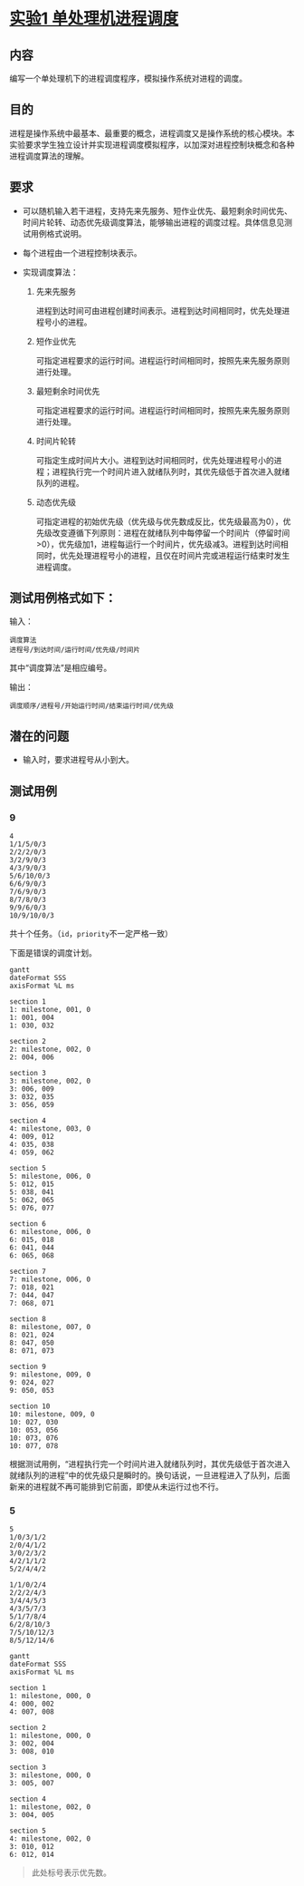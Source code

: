 # [实验1 单处理机进程调度](https://lexue.bit.edu.cn/mod/programming/view.php?id=365470)

## 内容

编写一个单处理机下的进程调度程序，模拟操作系统对进程的调度。

## 目的

进程是操作系统中最基本、最重要的概念，进程调度又是操作系统的核心模块。本实验要求学生独立设计并实现进程调度模拟程序，以加深对进程控制块概念和各种进程调度算法的理解。

## 要求

- 可以随机输入若干进程，支持先来先服务、短作业优先、最短剩余时间优先、时间片轮转、动态优先级调度算法，能够输出进程的调度过程。具体信息见测试用例格式说明。

- 每个进程由一个进程控制块表示。

- 实现调度算法：

  1. 先来先服务

     进程到达时间可由进程创建时间表示。进程到达时间相同时，优先处理进程号小的进程。

  2. 短作业优先

     可指定进程要求的运行时间。进程运行时间相同时，按照先来先服务原则进行处理。

  3. 最短剩余时间优先

     可指定进程要求的运行时间。进程运行时间相同时，按照先来先服务原则进行处理。

  4. 时间片轮转

     可指定生成时间片大小。进程到达时间相同时，优先处理进程号小的进程；进程执行完一个时间片进入就绪队列时，其优先级低于首次进入就绪队列的进程。

  5. 动态优先级

     可指定进程的初始优先级（优先级与优先数成反比，优先级最高为0），优先级改变遵循下列原则：进程在就绪队列中每停留一个时间片（停留时间>0），优先级加1，进程每运行一个时间片，优先级减3。进程到达时间相同时，优先处理进程号小的进程，且仅在时间片完或进程运行结束时发生进程调度。


## 测试用例格式如下：

输入：

```
调度算法
进程号/到达时间/运行时间/优先级/时间片
```

其中“调度算法”是相应编号。


输出：

```
调度顺序/进程号/开始运行时间/结束运行时间/优先级
```

## 潜在的问题

- 输入时，要求进程号从小到大。

## 测试用例

### 9

```
4
1/1/5/0/3
2/2/2/0/3
3/2/9/0/3
4/3/9/0/3
5/6/10/0/3
6/6/9/0/3
7/6/9/0/3
8/7/8/0/3
9/9/6/0/3
10/9/10/0/3
```

共十个任务。（`id`，`priority`不一定严格一致）

下面是错误的调度计划。

```mermaid
gantt
dateFormat SSS
axisFormat %L ms

section 1
1: milestone, 001, 0
1: 001, 004
1: 030, 032

section 2
2: milestone, 002, 0
2: 004, 006

section 3
3: milestone, 002, 0
3: 006, 009
3: 032, 035
3: 056, 059

section 4
4: milestone, 003, 0
4: 009, 012
4: 035, 038
4: 059, 062

section 5
5: milestone, 006, 0
5: 012, 015
5: 038, 041
5: 062, 065
5: 076, 077

section 6
6: milestone, 006, 0
6: 015, 018
6: 041, 044
6: 065, 068

section 7
7: milestone, 006, 0
7: 018, 021
7: 044, 047
7: 068, 071

section 8
8: milestone, 007, 0
8: 021, 024
8: 047, 050
8: 071, 073

section 9
9: milestone, 009, 0
9: 024, 027
9: 050, 053

section 10
10: milestone, 009, 0
10: 027, 030
10: 053, 056
10: 073, 076
10: 077, 078
```

根据测试用例，“进程执行完一个时间片进入就绪队列时，其优先级低于首次进入就绪队列的进程”中的优先级只是瞬时的。换句话说，一旦进程进入了队列，后面新来的进程就不再可能排到它前面，即使从未运行过也不行。

### 5

```
5
1/0/3/1/2
2/0/4/1/2
3/0/2/3/2
4/2/1/1/2
5/2/4/4/2
```

```
1/1/0/2/4
2/2/2/4/3
3/4/4/5/3
4/3/5/7/3
5/1/7/8/4
6/2/8/10/3
7/5/10/12/3
8/5/12/14/6
```

```mermaid
gantt
dateFormat SSS
axisFormat %L ms

section 1
1: milestone, 000, 0
4: 000, 002
4: 007, 008

section 2
1: milestone, 000, 0
3: 002, 004
3: 008, 010

section 3
3: milestone, 000, 0
3: 005, 007

section 4
1: milestone, 002, 0
3: 004, 005

section 5
4: milestone, 002, 0
3: 010, 012
6: 012, 014
```

> 此处标号表示优先数。
